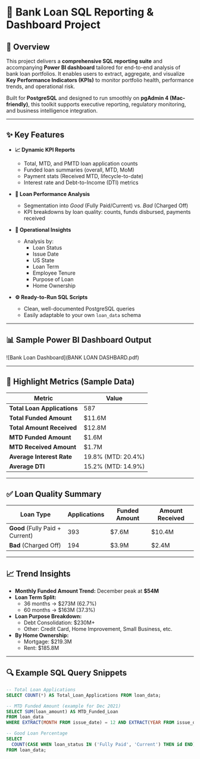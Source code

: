 # 🏦 Bank Loan SQL Reporting & Dashboard Project

## 📌 Overview

This project delivers a **comprehensive SQL reporting suite** and accompanying **Power BI dashboard** tailored for end-to-end analysis of bank loan portfolios. It enables users to extract, aggregate, and visualize **Key Performance Indicators (KPIs)** to monitor portfolio health, performance trends, and operational risk.

Built for **PostgreSQL** and designed to run smoothly on **pgAdmin 4 (Mac-friendly)**, this toolkit supports executive reporting, regulatory monitoring, and business intelligence integration.

---

## ✨ Key Features

- **📈 Dynamic KPI Reports**
  - Total, MTD, and PMTD loan application counts
  - Funded loan summaries (overall, MTD, MoM)
  - Payment stats (Received MTD, lifecycle-to-date)
  - Interest rate and Debt-to-Income (DTI) metrics

- **🎯 Loan Performance Analysis**
  - Segmentation into *Good* (Fully Paid/Current) vs. *Bad* (Charged Off)
  - KPI breakdowns by loan quality: counts, funds disbursed, payments received

- **🧠 Operational Insights**
  - Analysis by:
    - Loan Status
    - Issue Date
    - US State
    - Loan Term
    - Employee Tenure
    - Purpose of Loan
    - Home Ownership

- **⚙️ Ready-to-Run SQL Scripts**
  - Clean, well-documented PostgreSQL queries
  - Easily adaptable to your own `loan_data` schema

---

## 📊 Sample Power BI Dashboard Output

![Bank Loan Dashboard](BANK LOAN DASHBARD.pdf)

---

## 📌 Highlight Metrics (Sample Data)

| Metric                          | Value           |
|---------------------------------|------------------|
| **Total Loan Applications**     | 587              |
| **Total Funded Amount**         | $11.6M           |
| **Total Amount Received**       | $12.8M           |
| **MTD Funded Amount**           | $1.6M            |
| **MTD Received Amount**         | $1.7M            |
| **Average Interest Rate**       | 19.8% (MTD: 20.4%) |
| **Average DTI**                 | 15.2% (MTD: 14.9%) |

---

## ✅ Loan Quality Summary

| Loan Type | Applications | Funded Amount | Amount Received |
|-----------|--------------|----------------|------------------|
| **Good** (Fully Paid + Current) | 393          | $7.6M            | $10.4M           |
| **Bad** (Charged Off)          | 194          | $3.9M            | $2.4M            |

---

## 📈 Trend Insights

- **Monthly Funded Amount Trend:** December peak at **$54M**
- **Loan Term Split:**
  - 36 months → $273M (62.7%)
  - 60 months → $163M (37.3%)
- **Loan Purpose Breakdown:**
  - Debt Consolidation: $230M+
  - Other: Credit Card, Home Improvement, Small Business, etc.
- **By Home Ownership:**
  - Mortgage: $219.3M
  - Rent: $185.8M

---

## 🔍 Example SQL Query Snippets

```sql
-- Total Loan Applications
SELECT COUNT(*) AS Total_Loan_Applications FROM loan_data;

-- MTD Funded Amount (example for Dec 2021)
SELECT SUM(loan_amount) AS MTD_Funded_Loan
FROM loan_data
WHERE EXTRACT(MONTH FROM issue_date) = 12 AND EXTRACT(YEAR FROM issue_date) = 2021;

-- Good Loan Percentage
SELECT 
  COUNT(CASE WHEN loan_status IN ('Fully Paid', 'Current') THEN id END) * 100.0 / COUNT(id) AS Good_Loan_Percentage
FROM loan_data;
